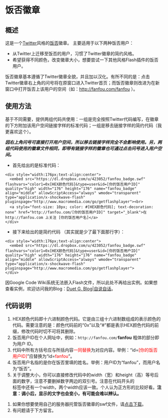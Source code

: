 # 饭否徽章 #


## 概述 ##

这是一个[Twitter](http://twitter.com)风格的[饭否](http://fanfou.com)徽章。
主要适用于以下两种饭否用户：

  * 从Twitter上迁移至饭否的用户，习惯了Twitter徽章的简约风格。
  * 希望获得不同颜色，改变徽章大小，想要尝试一下其他风格Flash插件的饭否用户。

饭否徽章基本遵循了Twitter徽章全貌，并且加以汉化。有所不同的是：点击Twitter徽章右上角的问号将在原窗口进入Twitter首页；而饭否徽章则改进为在新窗口中打开饭否上该用户的空间（如：http://fanfou.com/fanfou ）。


## 使用方法 ##

基于不同需要，提供两组代码共使用：一组是完全按照Twitter代码编写，在徽章的下方附加该用户空间链接字样的标准代码；一组是移去链接字样的简约代码（我更喜欢这个）。

_**因右上角问号可直接打开用户空间，所以移去链接字样完全不会影响使用。另，两组代码使用的徽章文件相同，即带有链接字样的徽章也可通过点击问号进入用户空间。**_

  * 首先给出的是标准代码：

```
<div style="width:176px;text-align:center">
  <embed src="https://dl.dropbox.com/u/423052/fanfou_badge.swf" flashvars="color1=0x[HEX颜色代码]&type=user&id=[你的饭否用户ID]" quality="high" width="176" height="176" name="fanfou_badge" align="middle" allowScriptAccess="always" wmode="transparent" type="application/x-shockwave-flash" pluginspage="http://www.macromedia.com/go/getflashplayer"><br>
  <a style="font-size: 10px; color: #[HEX颜色代码]; text-decoration: none" href="http://fanfou.com/[你的饭否用户ID]" target="_blank">在 http://fanfou.com 上关注 [你的饭否用户名]</a>
</div>
```

  * 接下来给出的是简约代码 （其实就是少了最下面那行字）：

```
<div style="width:176px;text-align:center">
  <embed src="https://dl.dropbox.com/u/423052/fanfou_badge.swf" flashvars="color1=0x[HEX颜色代码]&type=user&id=[你的饭否用户ID]" quality="high" width="176" height="176" name="fanfou_badge" align="middle" allowScriptAccess="always" wmode="transparent" type="application/x-shockwave-flash" pluginspage="http://www.macromedia.com/go/getflashplayer">
</div> 
```

因Google Code Wiki系统无法嵌入Flash文件，所以此处不再给出实例。如果想查看实例，欢迎访问我的Blog：[Duet G. Blog|自说自话](http://www.duetg.com/project/fanfou-badge/)。


## 代码说明 ##

  1. HEX颜色代码即十六进制颜色代码。它是由三组十六进制数组成的表示颜色的代码。需要注意的是：颜色代码前的“0x”以及“#”都是表示HEX颜色代码的前缀，修改代码时切不可将其删除。
  1. 饭否用户ID在个人网址中，例如：`http://fanfou.com/`**fanfou** 粗体的部分即为用户 ID。
  1. 代码中所有方括号应与所括内容<font color='red'>一同替换</font>为对应内容。举例：“id=<font color='red'>[你的饭否用户ID]</font>”应替换为“id=<font color='red'>fanfou</font>”。
  1. 饭否用户名指的是你在饭否里填的姓名。举例：用户ID为“fanfou”，而用户名为“饭否”。
  1. 关于调整大小，你可以直接修改代码中的width（宽）和height（高）等号后面的数字，注意不要删掉数字两边的双引号。注意在代码开头的<div>标签中还有一个width，两个width应该一致。个人认为正方形的比较好看。<b>注意：调小后，显示的文字也会变小，有可能会难以辨认。</b>
<ol><li>如果你想要使用自己的服务器托管饭否徽章的swf文件，请<a href='http://fanfou-badge.googlecode.com/files/fanfou_badge.swf'>点击下载</a>。<br>
</li><li>有问题请于下方留言。